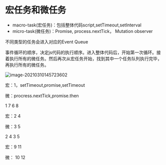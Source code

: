 # 宏任务和微任务

* macro-task(宏任务)：包括整体代码script,setTimeout,setInterval
* micro-task(微任务)：Promise, process.nextTick， Mutation observer

不同类型的任务会进入对应的Event Queue

事件循环的顺序，决定js代码的执行顺序。进入整体代码后，开始第一次循环。接着执行所有的微任务。然后再次从宏任务开始，找到其中一个任务队列执行完毕，再执行所有的微任务。



![image-20210310145723602](C:\Users\luoli\AppData\Roaming\Typora\typora-user-images\image-20210310145723602.png)

宏：1，setTimeout,promise,setTimeout

微：procress.nextTick,promise.then

1  7  6  8

宏：2  4

微：3  5

2 4 3 5

宏：9 11

微： 10 12